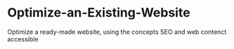 # Optimize-an-Existing-Website
Optimize a ready-made website, using the concepts SEO and web contenct accessible
